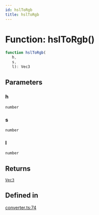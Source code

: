 ```yaml
---
id: hslToRgb
title: hslToRgb
---
```


# Function: hslToRgb()

```ts
function hslToRgb(
   h, 
   s, 
   l): Vec3
```

## Parameters

### h

`number`

### s

`number`

### l

`number`

## Returns

[`Vec3`](../type-aliases/vec3.md)

## Defined in

[converter.ts:74](https://github.com/Vibrant-Colors/node-vibrant/blob/main/packages/vibrant-color/src/converter.ts#L74)
